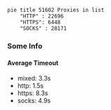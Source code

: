 
```mermaid
pie title 51602 Proxies in list
    "HTTP" : 22696
    "HTTPS": 6448
    "SOCKS" : 28171
```

### Some Info
#### Average Timeout

- mixed: 3.3s
- http: 1.5s
- https: 8.3s
- socks: 4.9s